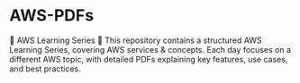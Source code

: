 # AWS-PDFs
🚀 AWS Learning Series 🚀
This repository contains a structured AWS Learning Series, covering AWS services & concepts. Each day focuses on a different AWS topic, with detailed PDFs explaining key features, use cases, and best practices.
